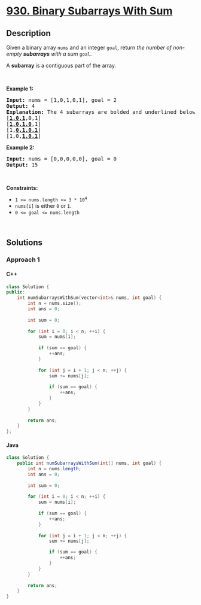 # [930. Binary Subarrays With Sum](https://leetcode.com/problems/binary-subarrays-with-sum)

## Description

<p>Given a binary array <code>nums</code> and an integer <code>goal</code>, return <em>the number of non-empty <strong>subarrays</strong> with a sum</em> <code>goal</code>.</p>

<p>A <strong>subarray</strong> is a contiguous part of the array.</p>

<p>&nbsp;</p>
<p><strong class="example">Example 1:</strong></p>

<pre>
<strong>Input:</strong> nums = [1,0,1,0,1], goal = 2
<strong>Output:</strong> 4
<strong>Explanation:</strong> The 4 subarrays are bolded and underlined below:
[<u><strong>1,0,1</strong></u>,0,1]
[<u><strong>1,0,1,0</strong></u>,1]
[1,<u><strong>0,1,0,1</strong></u>]
[1,0,<u><strong>1,0,1</strong></u>]
</pre>

<p><strong class="example">Example 2:</strong></p>

<pre>
<strong>Input:</strong> nums = [0,0,0,0,0], goal = 0
<strong>Output:</strong> 15
</pre>

<p>&nbsp;</p>
<p><strong>Constraints:</strong></p>

<ul>
    <li><code>1 &lt;= nums.length &lt;= 3 * 10<sup>4</sup></code></li>
    <li><code>nums[i]</code> is either <code>0</code> or <code>1</code>.</li>
    <li><code>0 &lt;= goal &lt;= nums.length</code></li>
</ul>
<p>&nbsp;</p>

## Solutions

### **Approach 1**

<!-- tabs:start -->

#### C++

```cpp
class Solution {
public:
    int numSubarraysWithSum(vector<int>& nums, int goal) {
        int n = nums.size();
        int ans = 0;
        
        int sum = 0;
        
        for (int i = 0; i < n; ++i) {
            sum = nums[i];
            
            if (sum == goal) {
                ++ans;
            }
            
            for (int j = i + 1; j < n; ++j) {
                sum += nums[j];
                
                if (sum == goal) {
                    ++ans;
                }
            }
        }
        
        return ans;
    }
};
```

#### Java

```java
class Solution {
    public int numSubarraysWithSum(int[] nums, int goal) {
        int n = nums.length;
        int ans = 0;
        
        int sum = 0;
        
        for (int i = 0; i < n; ++i) {
            sum = nums[i];
            
            if (sum == goal) {
                ++ans;
            }
            
            for (int j = i + 1; j < n; ++j) {
                sum += nums[j];

                if (sum == goal) {
                    ++ans;
                }
            }
        }
        
        return ans;
    }
}
```

<!-- tabs:end -->